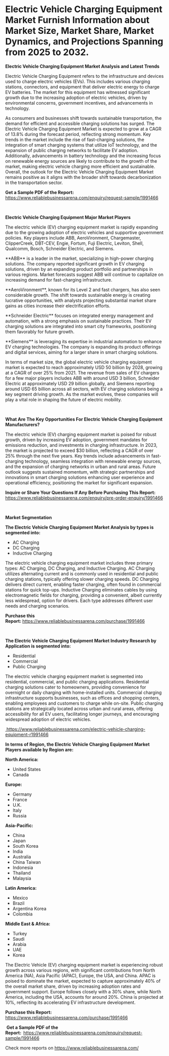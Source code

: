 <p><h1>Electric Vehicle Charging Equipment Market Furnish Information about Market Size, Market Share, Market Dynamics, and Projections Spanning from 2025 to 2032.</h1></p><p><strong>Electric Vehicle Charging Equipment Market Analysis and Latest Trends</strong></p>
<p><p>Electric Vehicle Charging Equipment refers to the infrastructure and devices used to charge electric vehicles (EVs). This includes various charging stations, connectors, and equipment that deliver electric energy to charge EV batteries. The market for this equipment has witnessed significant growth due to the increasing adoption of electric vehicles, driven by environmental concerns, government incentives, and advancements in technology. </p><p>As consumers and businesses shift towards sustainable transportation, the demand for efficient and accessible charging solutions has surged. The Electric Vehicle Charging Equipment Market is expected to grow at a CAGR of 13.8% during the forecast period, reflecting strong momentum. Key trends in the market include the rise of fast-charging solutions, the integration of smart charging systems that utilize IoT technology, and the expansion of public charging networks to facilitate EV adoption. Additionally, advancements in battery technology and the increasing focus on renewable energy sources are likely to contribute to the growth of the market, making electric vehicle charging more efficient and sustainable. Overall, the outlook for the Electric Vehicle Charging Equipment Market remains positive as it aligns with the broader shift towards decarbonization in the transportation sector.</p></p>
<p><strong>Get a Sample PDF of the Report:&nbsp;</strong> <a href="https://www.reliablebusinessarena.com/enquiry/request-sample/1991466?utm_campaign=2221&utm_medium=2&utm_source=Github&utm_content=ia&utm_term=08042025&utm_id=electric-vehicle-charging-equipment">https://www.reliablebusinessarena.com/enquiry/request-sample/1991466</a></p>
<p>&nbsp;</p>
<p><strong>Electric Vehicle Charging Equipment Major Market Players</strong></p>
<p><p>The electric vehicle (EV) charging equipment market is rapidly expanding due to the growing adoption of electric vehicles and supportive government policies. Key players include ABB, AeroVironment, Chargemaster, ClipperCreek, DBT-CEV, Engie, Fortum, Fuji Electric, Leviton, Shell, Qualcomm, Bosch, Schneider Electric, and Siemens.</p><p>**ABB** is a leader in the market, specializing in high-power charging solutions. The company reported significant growth in EV charging solutions, driven by an expanding product portfolio and partnerships in various regions. Market forecasts suggest ABB will continue to capitalize on increasing demand for fast-charging infrastructure.</p><p>**AeroVironment**, known for its Level 2 and fast chargers, has also seen considerable growth. The shift towards sustainable energy is creating lucrative opportunities, with analysts projecting substantial market share gains as cities increase their electrification efforts.</p><p>**Schneider Electric** focuses on integrated energy management and automation, with a strong emphasis on sustainable practices. Their EV charging solutions are integrated into smart city frameworks, positioning them favorably for future growth.</p><p>**Siemens** is leveraging its expertise in industrial automation to enhance EV charging technologies. The company is expanding its product offerings and digital services, aiming for a larger share in smart charging solutions.</p><p>In terms of market size, the global electric vehicle charging equipment market is expected to reach approximately USD 50 billion by 2028, growing at a CAGR of over 25% from 2021. The revenue from sales of EV chargers for a few major players includes ABB with around USD 3 billion, Schneider Electric at approximately USD 29 billion globally, and Siemens reporting around USD 65 billion across all sectors, with EV charging solutions being a key segment driving growth. As the market evolves, these companies will play a vital role in shaping the future of electric mobility.</p></p>
<p>&nbsp;</p>
<p><strong>What Are The Key Opportunities For Electric Vehicle Charging Equipment Manufacturers?</strong></p>
<p><p>The electric vehicle (EV) charging equipment market is poised for robust growth, driven by increasing EV adoption, government mandates for emissions reduction, and investments in charging infrastructure. In 2023, the market is projected to exceed $30 billion, reflecting a CAGR of over 25% through the next five years. Key trends include advancements in fast-charging technology, seamless integration with renewable energy sources, and the expansion of charging networks in urban and rural areas. Future outlook suggests sustained momentum, with strategic partnerships and innovations in smart charging solutions enhancing user experience and operational efficiency, positioning the market for significant expansion.</p></p>
<p><strong>Inquire or Share Your Questions If Any Before Purchasing This Report:</strong> <a href="https://www.reliablebusinessarena.com/enquiry/pre-order-enquiry/1991466?utm_campaign=2221&utm_medium=2&utm_source=Github&utm_content=ia&utm_term=08042025&utm_id=electric-vehicle-charging-equipment">https://www.reliablebusinessarena.com/enquiry/pre-order-enquiry/1991466</a></p>
<p>&nbsp;</p>
<p><strong>Market Segmentation</strong></p>
<p><strong>The Electric Vehicle Charging Equipment Market Analysis by types is segmented into:</strong></p>
<p><ul><li>AC Charging</li><li>DC Charging</li><li>Inductive Charging</li></ul></p>
<p><p>The electric vehicle charging equipment market includes three primary types: AC Charging, DC Charging, and Inductive Charging. AC Charging utilizes alternating current and is commonly used in residential and public charging stations, typically offering slower charging speeds. DC Charging delivers direct current, enabling faster charging, often found in commercial stations for quick top-ups. Inductive Charging eliminates cables by using electromagnetic fields for charging, providing a convenient, albeit currently less widespread, option for drivers. Each type addresses different user needs and charging scenarios.</p></p>
<p><strong>Purchase this Report:&nbsp;</strong><a href="https://www.reliablebusinessarena.com/purchase/1991466?utm_campaign=2221&utm_medium=2&utm_source=Github&utm_content=ia&utm_term=08042025&utm_id=electric-vehicle-charging-equipment">https://www.reliablebusinessarena.com/purchase/1991466</a></p>
<p>&nbsp;</p>
<p><strong>The Electric Vehicle Charging Equipment Market Industry Research by Application is segmented into:</strong></p>
<p><ul><li>Residential</li><li>Commercial</li><li>Public Charging</li></ul></p>
<p><p>The electric vehicle charging equipment market is segmented into residential, commercial, and public charging applications. Residential charging solutions cater to homeowners, providing convenience for overnight or daily charging with home-installed units. Commercial charging infrastructure supports businesses, such as offices and shopping centers, enabling employees and customers to charge while on-site. Public charging stations are strategically located across urban and rural areas, offering accessibility for all EV users, facilitating longer journeys, and encouraging widespread adoption of electric vehicles.</p></p>
<p><a href="https://www.reliablebusinessarena.com/electric-vehicle-charging-equipment-r1991466?utm_campaign=2221&utm_medium=2&utm_source=Github&utm_content=ia&utm_term=08042025&utm_id=electric-vehicle-charging-equipment">&nbsp;https://www.reliablebusinessarena.com/electric-vehicle-charging-equipment-r1991466</a></p>
<p><strong>In terms of Region, the Electric Vehicle Charging Equipment Market Players available by Region are:</strong></p>
<p>
    <p> <strong> North America: </strong>
        <ul>
            <li>United States</li>
            <li>Canada</li>
        </ul>
        </p> 
    <p> <strong> Europe: </strong>
        <ul>
            <li>Germany</li>
            <li>France</li>
            <li>U.K.</li>
            <li>Italy</li>
            <li>Russia</li>
        </ul>
        </p> 
    <p> <strong> Asia-Pacific: </strong>
        <ul>
            <li>China</li>
            <li>Japan</li>
            <li>South Korea</li>
            <li>India</li>
            <li>Australia</li>
            <li>China Taiwan</li>
            <li>Indonesia</li>
            <li>Thailand</li>
            <li>Malaysia</li>
        </ul>
        </p> 
    <p> <strong> Latin America: </strong>
        <ul>
            <li>Mexico</li>
            <li>Brazil</li>
            <li>Argentina Korea</li>
            <li>Colombia</li>
        </ul>
        </p> 
    <p> <strong> Middle East & Africa: </strong>
        <ul>
            <li>Turkey</li>
            <li>Saudi</li>
            <li>Arabia</li>
            <li>UAE</li>
            <li>Korea</li>
        </ul>
    </p>
    </p>
<p><p>The Electric Vehicle (EV) charging equipment market is experiencing robust growth across various regions, with significant contributions from North America (NA), Asia Pacific (APAC), Europe, the USA, and China. APAC is poised to dominate the market, expected to capture approximately 40% of the overall market share, driven by increasing adoption rates and government support. Europe follows closely with a 30% share, while North America, including the USA, accounts for around 20%. China is projected at 10%, reflecting its accelerating EV infrastructure development.</p></p>
<p><strong>Purchase this Report: </strong><a href="https://www.reliablebusinessarena.com/purchase/1991466?utm_campaign=2221&utm_medium=2&utm_source=Github&utm_content=ia&utm_term=08042025&utm_id=electric-vehicle-charging-equipment">https://www.reliablebusinessarena.com/purchase/1991466</a></p>
<p>&nbsp;<strong>Get a Sample PDF of the Report:&nbsp;&nbsp;</strong><a href="https://www.reliablebusinessarena.com/enquiry/request-sample/1991466?utm_campaign=2221&utm_medium=2&utm_source=Github&utm_content=ia&utm_term=08042025&utm_id=electric-vehicle-charging-equipment">https://www.reliablebusinessarena.com/enquiry/request-sample/1991466</a></p>
<p><strong></strong></p>
<p>Check more reports on <a href="https://www.reliablebusinessarena.com/?utm_campaign=2221&utm_medium=2&utm_source=Github&utm_content=ia&utm_term=08042025&utm_id=electric-vehicle-charging-equipment">https://www.reliablebusinessarena.com/</a></p>